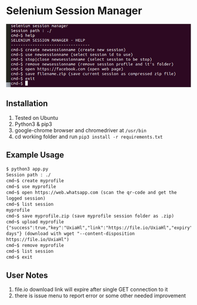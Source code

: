 # Selenium Session Manager

![usage](https://raw.githubusercontent.com/codenoid/selenium-session-manager/master/ssm.png)

## Installation

1. Tested on Ubuntu
2. Python3 & pip3
3. google-chrome browser and chromedriver at `/usr/bin`
4. cd working folder and run `pip3 install -r requirements.txt`

## Example Usage

```
$ python3 app.py
Session path : ./
cmd~$ create myprofile
cmd~$ use myprofile
cmd~$ open https://web.whatsapp.com (scan the qr-code and get the logged session)
cmd~$ list session
myprofile
cmd~$ save myprofile.zip (save myprofile session folder as .zip)
cmd~$ upload myprofile
{"success":true,"key":"UxiaHl","link":"https://file.io/UxiaHl","expiry":"14 days"} (download with wget "--content-disposition https://file.io/UxiaHl")
cmd~$ remove myprofile
cmd~$ list session
cmd~$ exit
```
## User Notes

1. file.io download link will expire after single GET connection to it
2. there is issue menu to report error or some other needed improvement